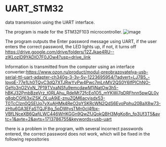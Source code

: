 # UART_STM32
 data transmission using the UART interface. 
 
 The program is made for the STM32F103 microcontroller.
 ![image](https://github.com/TeXniKsueta/UART_STM32/assets/152018745/3c5a3385-aa15-4904-8f39-24150974b559)

The program outputs the Enter password message using UART, if the user enters the correct password, the LED lights up, if not, it turns off
https://drive.google.com/drive/folders/12ZJkae4RU--zIKLozlD9YADIO7F0JOw4?usp=drive_link

Information is transmitted from the computer using an interface converter:https://www.ozon.ru/product/modul-preobrazovatelya-usb-serial-ttl-uart-adapter-ch340g-3-3v-5v-1223695954/?advert=LJ7B5_-lpyqE-77e1Lh0TQyC3dQ7XTJRwYvPw4Pwc7mLnMV2QS0Y6IfPIChNO-GeYo3nO2VxN_7P19TVxaNSfu9emcdawM1jNatOw3h5-hBKJ32PmbBzeVrz_t0RLAhu_RdeMt72fcEq1O5_mYKWi7qDRFhnn5pwQL0vg8qbCGf63xiZSK_OLuA9jE-znuZQM6acyjsdx53-T0TcClzn0QSEUq7yXuAHMk4ReO2pYSKRcWN2QdS6EvoPphu20BaX8w73-zHtu6GA3EFaSTQJF8g_5pDWtysTMn0cl4fbx-VBfLNceXB6QafjLWC446WHKGGn9QwZfJQokQBH3MgKo8n_fp3Uf3T5&avtc=1&avte=2&avts=1713786755&keywords=usb-uart

there is a problem in the program, with several incorrect passwords entered, the correct password does not work, which will be fixed in the following repositories

